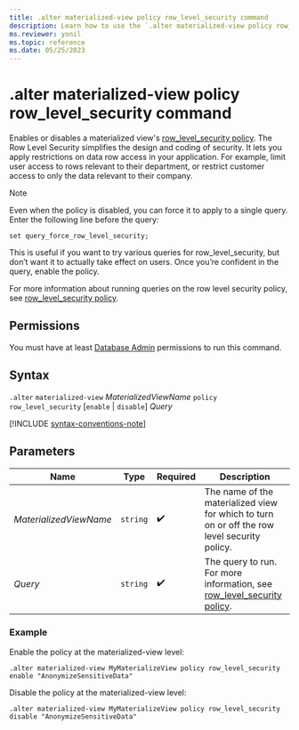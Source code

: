 ```yaml
---
title: .alter materialized-view policy row_level_security command
description: Learn how to use the `.alter materialized-view policy row_level_security` command to enable or disable the materialized view's row level security policy.
ms.reviewer: yonil
ms.topic: reference
ms.date: 05/25/2023
---
```

# .alter materialized-view policy row_level_security command

Enables or disables a materialized view's [row_level_security policy](row-level-security-policy.md). The Row Level Security simplifies the design and coding of security. It lets you apply restrictions on data row access in your application. For example, limit user access to rows relevant to their department, or restrict customer access to only the data relevant to their company.

> [!NOTE]
> Even when the policy is disabled, you can force it to apply to a single query. Enter the following line before the query:
>
> `set query_force_row_level_security;`
>
> This is useful if you want to try various queries for row_level_security, but don’t want it to actually take effect on users. Once you’re confident in the query, enable the policy.

For more information about running queries on the row level security policy, see [row_level_security policy](row-level-security-policy.md).

## Permissions

You must have at least [Database Admin](access-control/role-based-access-control.md) permissions to run this command.

## Syntax

`.alter` `materialized-view` *MaterializedViewName* `policy` `row_level_security` [`enable` | `disable`] *Query*

[!INCLUDE [syntax-conventions-note](../includes/syntax-conventions-note.md)]

## Parameters

|Name|Type|Required|Description|
|--|--|--|--|
|*MaterializedViewName*| `string` | :heavy_check_mark:|The name of the materialized view for which to turn on or off the row level security policy.|
|*Query*| `string` |  :heavy_check_mark: | The query to run. For more information, see [row_level_security policy](row-level-security-policy.md).|

### Example

Enable the policy at the materialized-view level:

```kusto
.alter materialized-view MyMaterializeView policy row_level_security enable "AnonymizeSensitiveData"
```

Disable the policy at the materialized-view level:

```kusto
.alter materialized-view MyMaterializeView policy row_level_security disable "AnonymizeSensitiveData"
```
